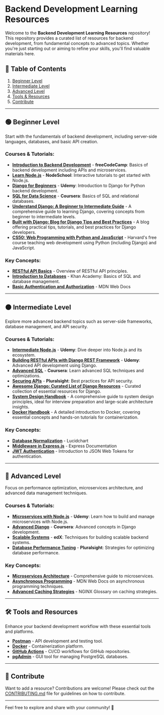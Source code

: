 # Backend Development Learning Resources

Welcome to the **Backend Development Learning Resources** repository! This repository provides a curated list of resources for backend development, from fundamental concepts to advanced topics. Whether you're just starting out or aiming to refine your skills, you'll find valuable materials here.

## 📑 Table of Contents
1. [Beginner Level](#-beginner-level)
2. [Intermediate Level](#-intermediate-level)
3. [Advanced Level](#-advanced-level)
4. [Tools & Resources](#-tools-and-resources)
5. [Contribute](#-contribute)

---

## 🟢 Beginner Level

Start with the fundamentals of backend development, including server-side languages, databases, and basic API creation.

### Courses & Tutorials:
- [**Introduction to Backend Development**](https://www.freecodecamp.org/learn/apis-and-microservices/) - **freeCodeCamp**: Basics of backend development including APIs and microservices.
- [**Learn Node.js**](https://nodeschool.io/) - **NodeSchool**: Interactive tutorials to get started with Node.js.
- [**Django for Beginners**](https://www.udemy.com/course/django-for-beginners/) - **Udemy**: Introduction to Django for Python backend development.
- [**SQL for Data Science**](https://www.coursera.org/learn/sql-for-data-science) - **Coursera**: Basics of SQL and relational databases.
- [**Understand Django: A Beginner to Intermediate Guide**](https://www.mattlayman.com/understand-django/) - A comprehensive guide to learning Django, covering concepts from beginner to intermediate levels.
- [**Built with Django: Blog for Django Tips and Best Practices**](https://builtwithdjango.com/blog/) - A blog offering practical tips, tutorials, and best practices for Django developers.
- [**CS50: Web Programming with Python and JavaScript**](https://cs50.harvard.edu/web/2020/) - Harvard's free course teaching web development using Python (including Django) and JavaScript.

### Key Concepts:
- [**RESTful API Basics**](https://restfulapi.net/) - Overview of RESTful API principles.
- [**Introduction to Databases**](https://www.khanacademy.org/computing/computer-science/sql) - Khan Academy: Basics of SQL and database management.
- [**Basic Authentication and Authorization**](https://developer.mozilla.org/en-US/docs/Web/HTTP/Authentication) - MDN Web Docs

---

## 🟠 Intermediate Level

Explore more advanced backend topics such as server-side frameworks, database management, and API security.

### Courses & Tutorials:
- [**Intermediate Node.js**](https://www.udemy.com/course/understanding-nodejs/) - **Udemy**: Dive deeper into Node.js and its ecosystem.
- [**Building RESTful APIs with Django REST Framework**](https://www.udemy.com/course/django-rest-framework/) - **Udemy**: Advanced API development using Django.
- [**Advanced SQL**](https://www.coursera.org/learn/advanced-sql-for-data-science) - **Coursera**: Learn advanced SQL techniques and optimizations.
- [**Securing APIs**](https://www.pluralsight.com/courses/securing-restful-apis) - **Pluralsight**: Best practices for API security.
- [**Awesome Django: Curated List of Django Resources**](https://github.com/wsvincent/awesome-django) - Curated collection of essential resources for Django.
- [**System Design Handbook**](https://www.freecodecamp.org/news/systems-design-for-interviews/) - A comprehensive guide to system design principles, ideal for interview preparation and large-scale architecture insights.
- [**Docker Handbook**](https://www.freecodecamp.org/news/the-docker-handbook/) - A detailed introduction to Docker, covering essential concepts and hands-on tutorials for containerization.

### Key Concepts:
- [**Database Normalization**](https://www.lucidchart.com/blog/database-normalization) - Lucidchart
- [**Middleware in Express.js**](https://expressjs.com/en/guide/using-middleware.html) - Express Documentation
- [**JWT Authentication**](https://jwt.io/introduction/) - Introduction to JSON Web Tokens for authentication.

---

## 🔴 Advanced Level

Focus on performance optimization, microservices architecture, and advanced data management techniques.

### Courses & Tutorials:
- [**Microservices with Node.js**](https://www.udemy.com/course/microservices-with-node-js/) - **Udemy**: Learn how to build and manage microservices with Node.js.
- [**Advanced Django**](https://www.coursera.org/learn/advanced-django) - **Coursera**: Advanced concepts in Django development.
- [**Scalable Systems**](https://www.edx.org/course/scalable-systems) - **edX**: Techniques for building scalable backend systems.
- [**Database Performance Tuning**](https://www.pluralsight.com/courses/database-performance-tuning) - **Pluralsight**: Strategies for optimizing database performance.

### Key Concepts:
- [**Microservices Architecture**](https://microservices.io/) - Comprehensive guide to microservices.
- [**Asynchronous Programming**](https://developer.mozilla.org/en-US/docs/Learn/JavaScript/Asynchronous) - MDN Web Docs on asynchronous programming techniques.
- [**Advanced Caching Strategies**](https://www.nginx.com/resources/glossary/caching/) - NGINX Glossary on caching strategies.

---

## 🛠 Tools and Resources

Enhance your backend development workflow with these essential tools and platforms.

- [**Postman**](https://www.postman.com/) - API development and testing tool.
- [**Docker**](https://www.docker.com/) - Containerization platform.
- [**GitHub Actions**](https://github.com/features/actions) - CI/CD workflows for GitHub repositories.
- [**pgAdmin**](https://www.pgadmin.org/) - GUI tool for managing PostgreSQL databases.

---

## 🤝 Contribute

Want to add a resource? Contributions are welcome! Please check out the [CONTRIBUTING.md](../CONTRIBUTING.md) file for guidelines on how to contribute.

---

Feel free to explore and share with your community! 🚀
